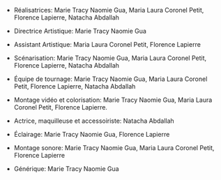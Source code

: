 * Réalisatrices: Marie Tracy Naomie Gua, Maria Laura Coronel Petit, Florence Lapierre, Natacha Abdallah 

* Directrice Artistique: Marie Tracy Naomie Gua

* Assistant Artistique: Maria Laura Coronel Petit, Florence Lapierre

* Scénarisation: Marie Tracy Naomie Gua, Maria Laura Coronel Petit, Florence Lapierre, Natacha Abdallah 

* Équipe de tournage: Marie Tracy Naomie Gua, Maria Laura Coronel Petit, Florence Lapierre, Natacha Abdallah

* Montage vidéo et colorisation: Marie Tracy Naomie Gua, Maria Laura Coronel Petit, Florence Lapierre. 

* Actrice, maquilleuse et accessoiriste: Natacha Abdallah

* Éclairage: Marie Tracy Naomie Gua, Florence Lapierre

* Montage sonore: Marie Tracy Naomie Gua, Maria Laura Coronel Petit, Florence Lapierre 

* Générique: Marie Tracy Naomie Gua 
